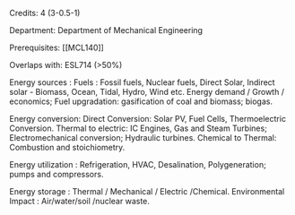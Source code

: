 Credits: 4 (3-0.5-1)

Department: Department of Mechanical Engineering

Prerequisites: [[MCL140]]

Overlaps with: ESL714 (>50%)

Energy sources : Fuels : Fossil fuels, Nuclear fuels, Direct Solar, Indirect solar - Biomass, Ocean, Tidal, Hydro, Wind etc. Energy demand / Growth / economics; Fuel upgradation: gasification of coal and biomass; biogas.

Energy conversion: Direct Conversion: Solar PV, Fuel Cells, Thermoelectric Conversion. Thermal to electric: IC Engines, Gas and Steam Turbines; Electromechanical conversion; Hydraulic turbines. Chemical to Thermal: Combustion and stoichiometry.

Energy utilization : Refrigeration, HVAC, Desalination, Polygeneration; pumps and compressors.

Energy storage : Thermal / Mechanical / Electric /Chemical. Environmental Impact : Air/water/soil /nuclear waste.